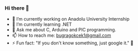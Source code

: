 ### Hi there 👋

- 🔭 I’m currently working on Anadolu University Internship
- 🌱 I’m currently learning .NET
- 💬 Ask me about C, Arduino and PIC programming.
- 📫 How to reach me: bugragokcek1@gmail.com
- ⚡ Fun fact: "If you don't know something, just google it." 🤪


